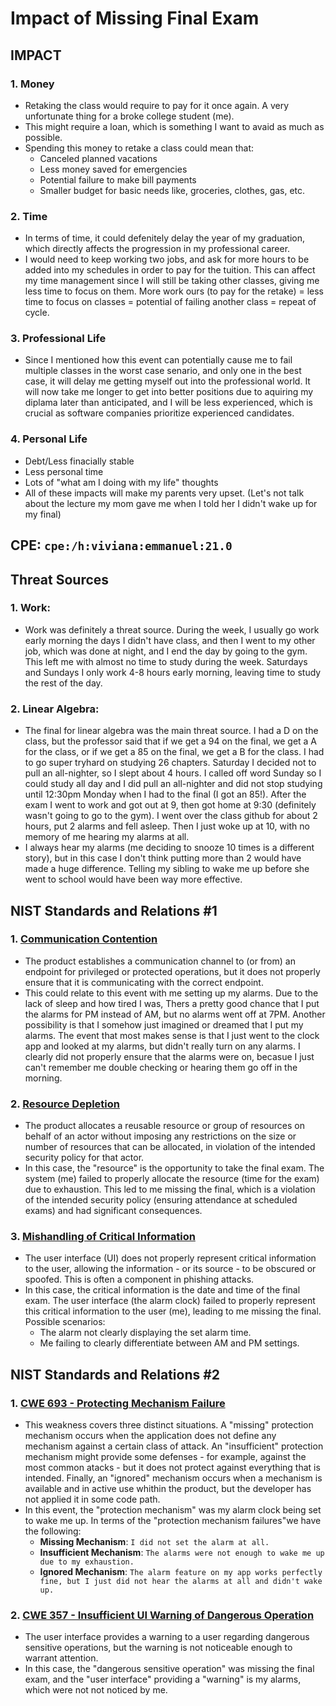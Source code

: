#	Impact of Missing Final Exam


##	**IMPACT**
### 1. Money
* Retaking the class would require to pay for it once again. A very unfortunate thing for a broke college student (me).
* This might require a loan, which is something I want to avaid as much as possible.
* Spending this money to retake a class could mean that:
	* Canceled planned vacations
	* Less money saved for emergencies
	* Potential failure to make bill payments 
	* Smaller budget for basic needs like, groceries, clothes, gas, etc.

### 2. Time
* In terms of time, it could defenitely delay the year of my graduation, which directly affects the progression in my professional career.
* I would need to keep working two jobs, and ask for more hours to be added into my schedules in order to pay for the tuition. This can affect my time management since I will still be taking other classes, giving me less time to focus on them. More work ours (to pay for the retake) = less time to focus on classes = potential of failing another class = repeat of cycle.

### 3. Professional Life
* Since I mentioned how this event can potentially cause me to fail multiple classes in the worst case senario,
and only one in the best case, it will delay me getting myself out into the professional world. 
It will now take me longer to get into better positions due to aquiring my diplama later than anticipated, 
and I will be less experienced, which is crucial as software companies prioritize experienced candidates.

### 4. Personal Life
* Debt/Less finacially stable
* Less personal time 
* Lots of "what am I doing with my life" thoughts
* All of these impacts will make my parents very upset. (Let's not talk about the lecture my mom gave me
when I told her I didn't wake up for my final)


## **CPE**: `cpe:/h:viviana:emmanuel:21.0`


## **Threat Sources**
### 1. Work:
* Work was definitely a threat source. During the week, I usually go work early morning the days
I didn't have class, and then I went to my other job, which was done at night, and I end the day
by going to the gym. This left me with almost no time to study during the week.
Saturdays and Sundays I only work 4-8 hours early morning, leaving time to study the rest of the day.
### 2. Linear Algebra:
* The final for linear algebra was the main threat source. I had a D on the class, but the professor
said that if we get a 94 on the final, we get a A for the class, or if we get a 85 on the final,
we get a B for the class. I had to go super tryhard on studying 26 chapters. Saturday I 
decided not to pull an all-nighter, so I slept about 4 hours. I called off word Sunday 
so I could study all day and I did pull an all-nighter and did not stop studying until
12:30pm Monday when I had to the final (I got an 85!). After the exam I went to work
and got out at 9, then got home at 9:30 (definitely wasn't going to go to the gym).
I went over the class github for about 2 hours, put 2 alarms and fell asleep. Then I just
woke up at 10, with no memory of me hearing my alarms at all.
* I always hear my alarms (me deciding to snooze 10 times is a different story), but in this case
I don't think putting more than 2 would have made a huge difference. Telling my sibling to wake me
up before she went to school would have been way more effective.
 

## **NIST Standards and Relations #1**
### 1. [Communication Contention](https://cwe.mitre.org/data/definitions/923.html)
* The product establishes a communication channel to (or from) an endpoint for privileged or protected operations, but it does not properly ensure that it is communicating with the correct endpoint.
* This could relate to this event with me setting up my alarms. Due to the lack of sleep and how tired I was, Thers a pretty good chance that I put the alarms for PM instead of AM, but no alarms went off at 7PM. Another possibility is that I somehow just imagined or dreamed that I put my alarms. The event that most makes sense is that I just went to the clock app and looked at my alarms, but didn't really turn on any alarms. I clearly did not properly ensure that the alarms were on, becasue I just can't remember me double checking or hearing them go off in the morning.
### 2. [Resource Depletion](https://cwe.mitre.org/data/definitions/770.html)
* The product allocates a reusable resource or group of resources on behalf of an actor without imposing any restrictions on the size or number of resources that can be allocated, in violation of the intended security policy for that actor.
* In this case, the "resource" is the opportunity to take the final exam. The system (me) failed to properly allocate the resource (time for the exam) due to exhaustion. This led to me missing the final, which is a violation of the intended security policy (ensuring attendance at scheduled exams) and had significant consequences.
### 3. [Mishandling of Critical Information](https://cwe.mitre.org/data/definitions/451.html)
* The user interface (UI) does not properly represent critical information to the user, allowing the information - or its source - to be obscured or spoofed. This is often a component in phishing attacks.
* In this case, the critical information is the date and time of the final exam. The user interface (the alarm clock) failed to properly represent this critical information to the user (me), leading to me missing the final. Possible scenarios:
	* The alarm not clearly displaying the set alarm time.
	* Me failing to clearly differentiate between AM and PM settings.


## **NIST Standards and Relations #2**
### 1. [CWE 693 - Protecting Mechanism Failure](cwe.mitre.org/data/definitions/693.html)
* This weakness covers three distinct situations. A "missing" protection mechanism occurs when the application does not define any mechanism against a certain class of attack. An "insufficient" protection mechanism might provide some defenses - for example, against the most common atacks - but it does not protect against everything that is intended. Finally, an "ignored" mechanism occurs when a mechanism is available and in active use whithin the product, but the developer has not applied it in some code path.
* In this event, the "protection mechanism" was my alarm clock being set to wake me up. In terms of the "protection mechanism failures"we have the following:
    * **Missing Mechanism**: `I did not set the alarm at all.`
    * **Insufficient Mechanism**: `The alarms were not enough to wake me up due to my exhaustion.`
    * **Ignored Mechanism**: `The alarm feature on my app works perfectly fine, but I just did not hear the alarms at all and didn't wake up.`
### 2. [CWE 357 - Insufficient UI Warning of Dangerous Operation](cwe.mitre.org/data/definitions/357.html)
* The user interface provides a warning to a user regarding dangerous sensitive operations, but the warning is not noticeable enough to warrant attention.
* In this case, the "dangerous sensitive operation" was missing the final exam, and the "user interface" providing a "warning" is my alarms, which were not not noticed by me.

